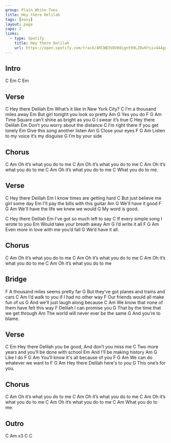 ```yaml
---
group: Plain White Tees
title: Hey there Delilah
tags: [easy]
layout: page
capo: 2
links:
  - type: Spotify
    title: Hey there Delilah
    url: https://open.spotify.com/track/4RCWB3V8V0dignt99LZ8vH?si=444ggMeDTiav4Px1jxffMA
---
```


## Intro

C Em C Em

## Verse

C
  Hey there Delilah
          Em
What’s it like in New York City?
      C
I’m a thousand miles away
           Em
But girl tonight you look so pretty
        Am   G
Yes you do
F                   G                  Am
  Time Square can’t shine as bright as you
             G
I swear it’s true
C
  Hey there Delilah
          Em
Don’t you worry about the distance
          C
I’m right there if you get lonely
          Em
Give this song another listen
           Am     G
Close your eyes
F              G                Am
  Listen to my voice it’s my disguise
            G
I’m by your side

## Chorus

C                      Am
Oh it’s what you do to me
C                      Am
Oh it’s what you do to me
C                      Am
Oh it’s what you do to me
C                      Am
Oh it’s what you do to me
               C
What you do to me.

## Verse

C
  Hey there Delilah
       Em
I know times are getting hard
           C
But just believe me girl some day
             Em
I'll pay the bills with this guitar
              Am     G
We'll have it good
F                G               Am
  We'll have the life we knew we would
           G
My word is good.

C
  Hey there Delilah
         Em
I’ve got so much left to say
         C
If every simple song I wrote to you
      Em
Would take your breath away
             Am    G
I’d write it all
F              G                  Am
  Even more in love with me you’d fall
             G
We’d have it all.

## Chorus

C                      Am
Oh it’s what you do to me
C                      Am
Oh it’s what you do to me
C                      Am
Oh it’s what you do to me
C                      Am
Oh it’s what you do to me

## Bridge

  F
A thousand miles seems pretty far
    G
But they’ve got planes and trains and cars
    C                             Am
I’d walk to you if I had no other way
    F
Our friends would all make fun of us
    G
And we'll just laugh along because
   C                                     Am
We know that none of them have felt this way
  F
Delilah I can promise you
     G
That by the time that we get through
    Am
The world will never ever be the same
              G
And you’re to blame.

## Verse

C                          Em
  Hey there Delilah you be good, And don’t you miss me
         C
Two more years and you’ll be done with school
    Em
And I'll be making history
       Am   G
Like I do
F                  G              Am
  You’ll know it's all because of you
F               G            Am
  We can do whatever we want to
F             G               Am
  Hey there Delilah here's to you
               G
This one’s for you.

## Chorus

C                      Am
Oh it’s what you do to me
C                      Am
Oh it’s what you do to me
C                      Am
Oh it’s what you do to me
C                      Am
Oh it’s what you do to me
               C       Am
What you do to me.

## Outro

C    Am    x3
C    C
